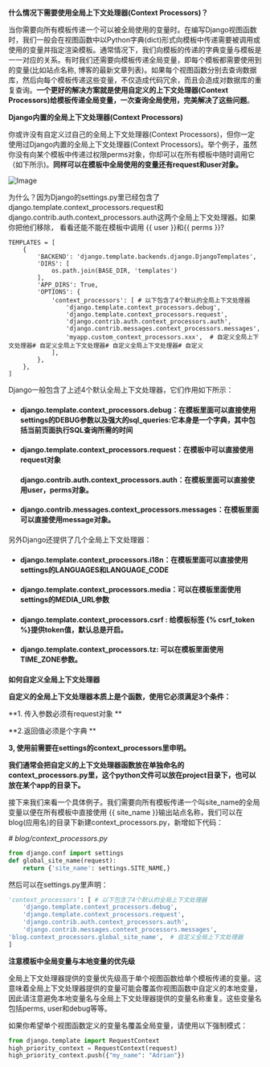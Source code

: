 **什么情况下需要使用全局上下文处理器(Context Processors)？**

当你需要向所有模板传递一个可以被全局使用的变量时。在编写Django视图函数时，我们一般会在视图函数中以Python字典(dict)形式向模板中传递需要被调用或使用的变量并指定渲染模板。通常情况下，我们向模板的传递的字典变量与模板是一一对应的关系。有时我们还需要向模板传递全局变量，即每个模板都需要使用到的变量(比如站点名称, 博客的最新文章列表)。如果每个视图函数分别去查询数据库，然后向每个模板传递这些变量，不仅造成代码冗余，而且会造成对数据库的重复查询。**一个更好的解决方案就是使用自定义的上下文处理器(Context Processors)给模板传递全局变量，一次查询全局使用，完美解决了这些问题**。



**Django内置的全局上下文处理器(Context Processors)**

你或许没有自定义过自己的全局上下文处理器(Context Processors)，但你一定使用过Django内置的全局上下文处理器(Context Processors)。举个例子，虽然你没有向某个模板中传递过权限perms对象，你却可以在所有模板中随时调用它（如下所示)。**同样可以在模板中全局使用的变量还有request和user对象。**

![Image](https://mmbiz.qpic.cn/mmbiz_png/buaFLFKicRoBvu4DIvTeEHicry9rWbJpsJcoILzia3XibaJM64hym1SRicsqibf0PicunJqoMFJZ6PjHJyuOF2koBQicvQ/640?wx_fmt=png&wxfrom=5&wx_lazy=1&wx_co=1)

为什么？因为Django的settings.py里已经包含了django.template.context_processors.request和django.contrib.auth.context_processors.auth这两个全局上下文处理器。如果你把他们移除， 看看还能不能在模板中调用 {{ user }}和{{ perms }}?



```
TEMPLATES = [
    {
        'BACKEND': 'django.template.backends.django.DjangoTemplates',
        'DIRS': [
            os.path.join(BASE_DIR, 'templates')
        ],
        'APP_DIRS': True,
        'OPTIONS': {
            'context_processors': [ # 以下包含了4个默认的全局上下文处理器
                'django.template.context_processors.debug',
                'django.template.context_processors.request',
                'django.contrib.auth.context_processors.auth',
                'django.contrib.messages.context_processors.messages',
                'myapp.custom_context_processors.xxx',  # 自定义全局上下文处理器# 自定义全局上下文处理器# 自定义全局上下文处理器# 自定义
            ],
        },
    },
]
```



Django一般包含了上述4个默认全局上下文处理器，它们作用如下所示：

- #### django.template.context_processors.debug：在模板里面可以直接使用settings的DEBUG参数以及强大的sql_queries:它本身是一个字典，其中包括当前页面执行SQL查询所需的时间

- #### django.template.context_processors.request：在模板中可以直接使用request对象

  #### django.contrib.auth.context_processors.auth：在模板里面可以直接使用user，perms对象。

- #### django.contrib.messages.context_processors.messages：在模板里面可以直接使用message对象。

####  

另外Django还提供了几个全局上下文处理器：

- #### django.template.context_processors.i18n：在模板里面可以直接使用settings的LANGUAGES和LANGUAGE_CODE

- #### django.template.context_processors.media：可以在模板里面使用settings的MEDIA_URL参数

- #### django.template.context_processors.csrf : 给模板标签 {% csrf_token %}提供token值，默认总是开启。

- #### django.template.context_processors.tz: 可以在模板里面使用 TIME_ZONE参数。

#### 



**如何自定义全局上下文处理器**

**自定义的全局上下文处理器本质上是个函数，使用它必须满足3个条件：**

**1. 传入参数必须有request对象 **

**2.返回值必须是个字典 **

**3, 使用前需要在settings的context_processors里申明。**

**我们通常会把自定义的上下文处理器函数放在单独命名的context_processors.py里，这个python文件可以放在project目录下，也可以放在某个app的目录下。**



接下来我们来看一个具体例子。我们需要向所有模板传递一个叫site_name的全局变量以便在所有模板中直接使用 {{ site_name }}输出站点名称，我们可以在blog(应用名)的目录下新建context_processors.py，新增如下代码：



*# blog/context_processors.py*

```python
from django.conf import settings
def global_site_name(request):
    return {'site_name': settings.SITE_NAME,}
```

然后可以在settings.py里声明：

```python
'context_processors': [ # 以下包含了4个默认的全局上下文处理器
    'django.template.context_processors.debug',
    'django.template.context_processors.request',
    'django.contrib.auth.context_processors.auth',
    'django.contrib.messages.context_processors.messages',
'blog.context_processors.global_site_name',  # 自定义全局上下文处理器
]
```

**注意模板中全局变量与本地变量的优先级**

全局上下文处理器提供的变量优先级高于单个视图函数给单个模板传递的变量。这意味着全局上下文处理器提供的变量可能会覆盖你视图函数中自定义的本地变量，因此请注意避免本地变量名与全局上下文处理器提供的变量名称重复。这些变量名包括perms, user和debug等等。



如果你希望单个视图函数定义的变量名覆盖全局变量，请使用以下强制模式：

```python
from django.template import RequestContext
high_priority_context = RequestContext(request)
high_priority_context.push({"my_name": "Adrian"})
```